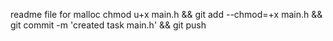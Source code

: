 readme file for malloc
chmod u+x main.h && git add --chmod=+x main.h && git commit -m 'created task main.h' && git push